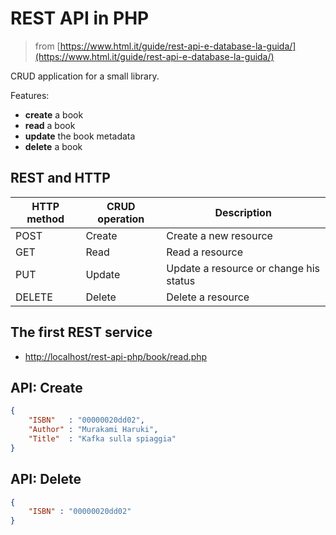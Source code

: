 # REST API in PHP

> from [https://www.html.it/guide/rest-api-e-database-la-guida/](https://www.html.it/guide/rest-api-e-database-la-guida/)

CRUD application for a small library.

Features:

- **create** a book
- **read** a book
- **update** the book metadata
- **delete** a book

## REST and HTTP

| HTTP method | CRUD operation  | Description                            |
|-------------|-----------------|----------------------------------------|
| POST        | Create          | Create a new resource                  |
| GET         | Read            | Read a resource                        |
| PUT         | Update          | Update a resource or change his status |
| DELETE      | Delete          | Delete a resource                      |

## The first REST service

- [http://localhost/rest-api-php/book/read.php](http://localhost/rest-api-php/book/read.php)

## API: Create

```json
{
    "ISBN"   : "00000020dd02",
    "Author" : "Murakami Haruki",
    "Title"  : "Kafka sulla spiaggia"
}
```

## API: Delete

```json
{
    "ISBN" : "00000020dd02"
}
```
